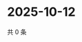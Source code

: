 # 2025-10-12

共 0 条

<!-- BEGIN BILIBILI -->
<!-- 最后更新时间 2025-10-12 03:04:14 +0800 -->

<!-- END BILIBILI -->